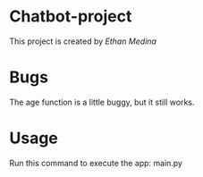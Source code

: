 # Chatbot-project

This project is created by *Ethan Medina* 

# Bugs

The age function is a little buggy, but it still works.

# Usage

Run this command to execute the app:
main.py

